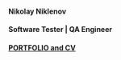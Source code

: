 ﻿#### Nikolay Niklenov#### Software Tester | QA Engineer#### [PORTFOLIO and CV](https://nniklenov.github.io/software-tester/)